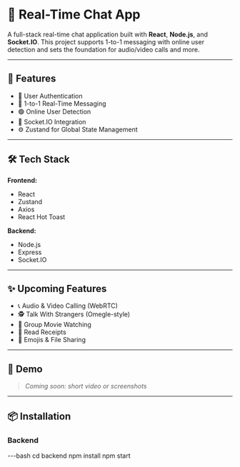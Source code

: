 # 💬 Real-Time Chat App

A full-stack real-time chat application built with **React**, **Node.js**, and **Socket.IO**. This project supports 1-to-1 messaging with online user detection and sets the foundation for audio/video calls and more.

---

## 🚀 Features

- 🔐 User Authentication
- 💬 1-to-1 Real-Time Messaging
- 🟢 Online User Detection
- 📡 Socket.IO Integration
- ⚙️ Zustand for Global State Management

---

## 🛠 Tech Stack

**Frontend:**
- React
- Zustand
- Axios
- React Hot Toast

**Backend:**
- Node.js
- Express
- Socket.IO

---

## ✨ Upcoming Features

- 📞 Audio & Video Calling (WebRTC)
- 🕵️ Talk With Strangers (Omegle-style)
- 🎥 Group Movie Watching
- 📨 Read Receipts
- 🌈 Emojis & File Sharing

---

## 📸 Demo

> _Coming soon: short video or screenshots_  


---

## 📦 Installation

### Backend

---bash
cd backend
npm install
npm start
